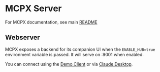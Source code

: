 # MCPX Server

For MCPX documentation, see main [README](../../README.md)

## Webserver

MCPX exposes a backend for its companion UI when the `ENABLE_HUB=true` environment variable is passed. It will serve on :9001 when enabled.

You can connect using the [Demo Client](../../README.md#connecting-to-mcpx-with-demo-client) or via [Claude Desktop](../../README.md#from-claude-desktop).
